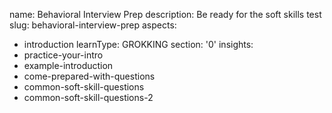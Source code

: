 name: Behavioral Interview Prep
description: Be ready for the soft skills test
slug: behavioral-interview-prep
aspects:
  - introduction
learnType: GROKKING
section: '0'
insights:
  - practice-your-intro
  - example-introduction
  - come-prepared-with-questions
  - common-soft-skill-questions
  - common-soft-skill-questions-2